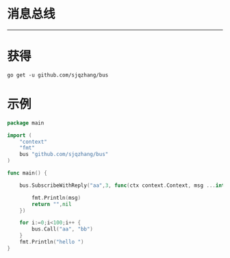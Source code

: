 # 消息总线

---

# 获得

`go get -u github.com/sjqzhang/bus`

# 示例

```go
package main

import (
	"context"
	"fmt"
	bus "github.com/sjqzhang/bus"
)

func main() {

	bus.SubscribeWithReply("aa",3, func(ctx context.Context, msg ...interface{}) (interface{}, error) {

		fmt.Println(msg)
		return "",nil
	})

	for i:=0;i<100;i++ {
		bus.Call("aa", "bb")
	}
	fmt.Println("hello ")
}


```